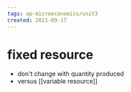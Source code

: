 ```yaml
---
tags: ap-microeconomics/unit3 
created: 2021-09-17
---
```


# fixed resource

- don't change with quantity produced
- versus [[variable resource]] 
